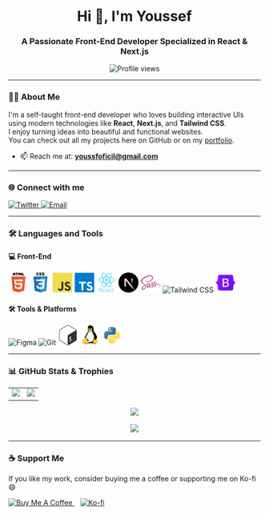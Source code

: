<!-- 
Youssef | Front-End Developer | React | Next.js | Tailwind CSS | GitHub Profile 
-->

<h1 align="center">Hi 👋, I'm Youssef</h1>
<h3 align="center">A Passionate Front-End Developer Specialized in React & Next.js</h3>

<p align="center">
  <img src="https://komarev.com/ghpvc/?username=wolf-root&label=Profile%20views&color=abd200&style=flat" alt="Profile views" />
</p>

---

### 🧑‍💻 About Me

I'm a self-taught front-end developer who loves building interactive UIs using modern technologies like **React**, **Next.js**, and **Tailwind CSS**.  
I enjoy turning ideas into beautiful and functional websites.  
You can check out all my projects here on GitHub or on my [portfolio](https://yousseffed.vercel.app).

- 📫 Reach me at: **youssfoficil@gmail.com**

---

### 🌐 Connect with me

<p>
  <a href="https://x.com/wolf_r00t" target="_blank">
    <img src="https://img.shields.io/badge/Twitter-%231DA1F2.svg?&style=for-the-badge&logo=twitter&logoColor=white" alt="Twitter"/>
  </a>
  <a href="mailto:youssfoficil@gmail.com" target="_blank">
    <img src="https://img.shields.io/badge/Email-D14836?style=for-the-badge&logo=gmail&logoColor=white" alt="Email"/>
  </a>
</p>

---

### 🛠️ Languages and Tools

<h4>💻 Front-End</h4>

<p>
  <img src="https://raw.githubusercontent.com/devicons/devicon/master/icons/html5/html5-original-wordmark.svg" alt="HTML5" width="40"/>
  <img src="https://raw.githubusercontent.com/devicons/devicon/master/icons/css3/css3-original-wordmark.svg" alt="CSS3" width="40"/>
  <img src="https://raw.githubusercontent.com/devicons/devicon/master/icons/javascript/javascript-original.svg" alt="JavaScript" width="40"/>
  <img src="https://raw.githubusercontent.com/devicons/devicon/master/icons/typescript/typescript-original.svg" alt="TypeScript" width="40"/>
  <img src="https://raw.githubusercontent.com/devicons/devicon/master/icons/react/react-original-wordmark.svg" alt="React" width="40"/>
  <img src="https://raw.githubusercontent.com/devicons/devicon/master/icons/nextjs/nextjs-original.svg" alt="Next.js" width="40"/>
  <img src="https://raw.githubusercontent.com/devicons/devicon/master/icons/sass/sass-original.svg" alt="Sass" width="40"/>
  <img src="https://www.vectorlogo.zone/logos/tailwindcss/tailwindcss-icon.svg" alt="Tailwind CSS" width="40"/>
  <img src="https://raw.githubusercontent.com/devicons/devicon/master/icons/bootstrap/bootstrap-original.svg" alt="Bootstrap" width="40"/>
</p>

<h4>🛠 Tools & Platforms</h4>

<p>
  <img src="https://www.vectorlogo.zone/logos/figma/figma-icon.svg" alt="Figma" width="40"/>
  <img src="https://www.vectorlogo.zone/logos/git-scm/git-scm-icon.svg" alt="Git" width="40"/>
  <img src="https://raw.githubusercontent.com/devicons/devicon/master/icons/bash/bash-original.svg" alt="Bash" width="40"/>
  <img src="https://raw.githubusercontent.com/devicons/devicon/master/icons/linux/linux-original.svg" alt="Linux" width="40"/>
  <img src="https://raw.githubusercontent.com/devicons/devicon/master/icons/python/python-original.svg" alt="Python" width="40"/>
</p>

---

### 📊 GitHub Stats & Trophies

<table>
  <tr>
    <td><img src="https://github-readme-stats.vercel.app/api?username=wolf-root&show_icons=true&locale=en&theme=merko" /></td>
    <td><img src="https://github-readme-stats.vercel.app/api/top-langs/?username=wolf-root&layout=compact&theme=merko" /></td>
  </tr>
</table>

<p align="center">
  <img src="https://github-profile-trophy.vercel.app/?username=wolf-root&theme=gruvbox&row=2&column=4" />
</p>

<p align="center">
  <img src="https://github-readme-streak-stats.herokuapp.com/?user=wolf-root&theme=merko" />
</p>

---

### ☕ Support Me

<p>If you like my work, consider buying me a coffee or supporting me on Ko-fi 😄</p>

<p>
  <a href="https://www.buymeacoffee.com/wolf_root?new=1" target="_blank" rel="noopener noreferrer">
    <img src="https://cdn.buymeacoffee.com/buttons/v2/default-yellow.png" height="50" width="210" alt="Buy Me A Coffee" />
  </a>
  &nbsp;&nbsp;
  <a href="https://ko-fi.com/wolfroot" target="_blank" rel="noopener noreferrer">
    <img src="https://cdn.ko-fi.com/cdn/kofi3.png?v=3" height="50" width="210" alt="Ko-fi" />
  </a>
</p>

